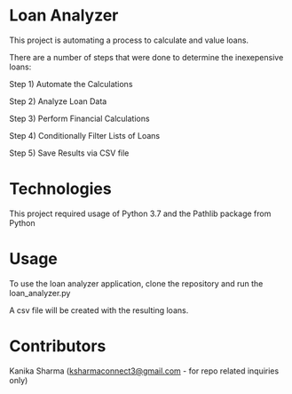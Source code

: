 # Loan Analyzer
This project is automating a process to calculate and value loans.

There are a number of steps that were done to determine the inexepensive loans:

Step 1) Automate the Calculations

Step 2) Analyze Loan Data

Step 3) Perform Financial Calculations

Step 4) Conditionally Filter Lists of Loans

Step 5) Save Results via CSV file

# Technologies
This project required usage of Python 3.7 and the Pathlib package from Python

# Usage
To use the loan analyzer application, clone the repository and run the loan_analyzer.py

A csv file will be created with the resulting loans.

# Contributors
Kanika Sharma (ksharmaconnect3@gmail.com - for repo related inquiries only)

